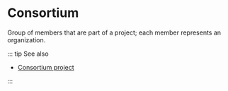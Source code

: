 # Consortium

Group of members that are part of a project; each member represents an organization.

::: tip See also

* [Consortium project](/glossary/consortium-project)

:::
